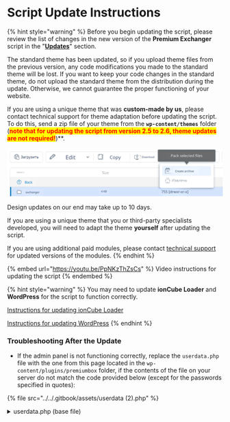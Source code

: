 # Script Update Instructions

{% hint style="warning" %}
Before you begin updating the script, please review the list of changes in the new version of the **Premium Exchanger** script in the "[**Updates**](https://premiumexchanger.com/obnovleniya/)" section.

The standard theme has been updated, so if you upload theme files from the previous version, any code modifications you made to the standard theme will be lost. If you want to keep your code changes in the standard theme, do not upload the standard theme from the distribution during the update. Otherwise, we cannot guarantee the proper functioning of your website.

If you are using a unique theme that was **custom-made by us**, please contact technical support for theme adaptation before updating the script. To do this, send a zip file of your theme from the **`wp-content/themes`** folder (**<mark style="color:red;">**note that for updating the script from version 2.5 to 2.6, theme updates are not required!**</mark>**)**.

<img src="../../.gitbook/assets/image (1119)_eng.png" alt="" data-size="original">

Design updates on our end may take up to 10 days.

If you are using a unique theme that you or third-party specialists developed, you will need to adapt the theme **yourself** after updating the script.

If you are using additional paid modules, please contact [technical support](https://premiumexchanger.com/podderzhka/) for updated versions of the modules.
{% endhint %}

{% embed url="https://youtu.be/PpNKzThZsCs" %}
Video instructions for updating the script
{% endembed %}

{% hint style="warning" %}
You may need to update **ionCube Loader** and **WordPress** for the script to function correctly.

[Instructions for updating ionCube Loader](https://premium.gitbook.io/rukovodstvo-polzovatelya/osnovnye-nastroiki/faq/kak-obnovit-ioncube-loader)

[Instructions for updating WordPress](https://premium.gitbook.io/rukovodstvo-polzovatelya/osnovnye-nastroiki/faq/kak-obnovit-wordpress)
{% endhint %}

### Troubleshooting After the Update

* If the admin panel is not functioning correctly, replace the `userdata.php` file with the one from this page located in the `wp-content/plugins/premiumbox` folder, if the contents of the file on your server do not match the code provided below (except for the passwords specified in quotes):

{% file src="../../.gitbook/assets/userdata (2).php" %}

<details>

<summary>userdata.php (base file)</summary>

```php
<?php
/*
Please be careful! This file should only be edited in UTF-8 without (BOM).
*/

/**************** user data ******************/

	/* 
	Security code for merchant settings and auto payouts
	*/
	if(!defined('MERCH_ACTION_PASSWORD')){
		define('MERCH_ACTION_PASSWORD', '');
	}
	
	/* 
	Security code to confirm payments
	*/
	if(!defined('PAY_ACTION_PASSWORD')){
		define('PAY_ACTION_PASSWORD', '');
	}

	/* 
	Security code for editing orders
	*/
	if(!defined('EDIT_ACTION_PASSWORD')){
		define('EDIT_ACTION_PASSWORD', '');
	}	
	
	/* 
	Code for encrypting data of merchants and auto payouts (set once). Use an arbitrary set of numbers and letters as a code.
	*/
	if (!defined('EXT_SALT')) {
		define('EXT_SALT', '');
	}
	
	/* 
	Personal hash for cron URLs and files with exchange rates
	*/
	if(!defined('PN_HASH_CRON')){
		define('PN_HASH_CRON', '');
	}	

	if(!defined('PN_ADMIN_GOWP')){
		define('PN_ADMIN_GOWP', 'false'); 
	}		

/**************** end user data ******************/
```

</details>